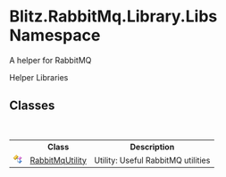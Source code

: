 # Blitz.RabbitMq.Library.Libs Namespace
A helper for RabbitMQ 

Helper Libraries


## Classes
&nbsp;<table><tr><th></th><th>Class</th><th>Description</th></tr><tr><td>![Public class](media/pubclass.gif "Public class")</td><td><a href="77bd9b3a-51ee-2ae4-1600-194e25b1c020.md">RabbitMqUtility</a></td><td>
Utility: Useful RabbitMQ utilities</td></tr></table>&nbsp;
